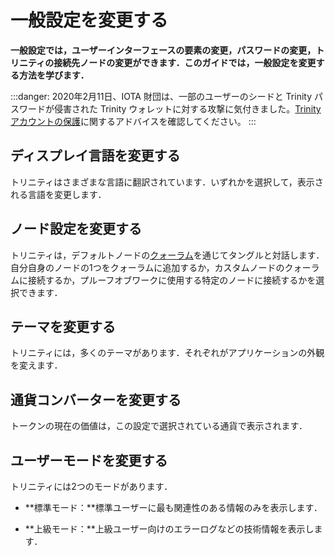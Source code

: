 # 一般設定を変更する
<!-- # Change the general settings -->

**一般設定では，ユーザーインターフェースの要素の変更，パスワードの変更，トリニティの接続先ノードの変更ができます．このガイドでは，一般設定を変更する方法を学びます．**
<!-- **The general settings allow you to change elements of the user interface, change your password, and change the nodes to which Trinity connects. In this guide, you learn how to change the general settings.** -->

:::danger:
2020年2月11日、IOTA 財団は、一部のユーザーのシードと Trinity パスワードが侵害された Trinity ウォレットに対する攻撃に気付きました。[Trinity アカウントの保護](../how-to-guides/protect-trinity-account.md)に関するアドバイスを確認してください。
:::
<!-- :::danger: -->
<!-- On 11 February 2020, the IOTA Foundation became aware of an attack on the Trinity wallet, during which some users’ seeds and Trinity passwords were compromised. Please check our advice for [protecting your Trinity account](../how-to-guides/protect-trinity-account.md). -->
<!-- ::: -->

## ディスプレイ言語を変更する
<!-- ## Change the display language -->

トリニティはさまざまな言語に翻訳されています．いずれかを選択して，表示される言語を変更します．
<!-- Trinity has been translated into different languages. Select one to change the language that's displayed. -->

## ノード設定を変更する
<!-- ## Change the node settings -->

トリニティは，デフォルトノードの[クォーラム](../concepts/node-quorum.md)を通じてタングルと対話します．自分自身のノードの1つをクォーラムに追加するか，カスタムノードのクォーラムに接続するか，プルーフオブワークに使用する特定のノードに接続するかを選択できます．
<!-- Trinity interacts with the Tangle through a [quorum](../concepts/node-quorum.md) of default nodes. You can choose to add one of your own nodes to the quorum, connect to a quorum of custom nodes, or connect to a specific node to use for proof of work. -->

## テーマを変更する
<!-- ## Change the theme -->

トリニティには，多くのテーマがあります．それぞれがアプリケーションの外観を変えます．
<!-- Trinity has many themes to choose from. Each one changes how the application looks. -->

## 通貨コンバーターを変更する
<!-- ## Change the currency converter -->

トークンの現在の価値は，この設定で選択されている通貨で表示されます．
<!-- The current value of the token is displayed in the currency that is selected in this setting. -->

## ユーザーモードを変更する
<!-- ## Change the user mode -->

トリニティには2つのモードがあります．
<!-- Trinity has two modes: -->

- **標準モード：**標準ユーザーに最も関連性のある情報のみを表示します．
<!-- - **Standard mode:** Displays only the most relevant information for standard users -->
- **上級モード：**上級ユーザー向けのエラーログなどの技術情報を表示します．
<!-- - **Advanced mode:** Displays technical information, such as error logs, for advanced users -->
